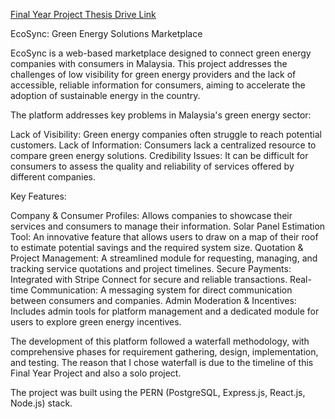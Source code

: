 [Final Year Project Thesis Drive Link](https://drive.google.com/file/d/1lXDJzzTWvgCAsLV_CsanKxcIomUMi96w/view?usp=sharing)

EcoSync: Green Energy Solutions Marketplace

EcoSync is a web-based marketplace designed to connect green energy companies with consumers in Malaysia. This project addresses the challenges of low visibility for green energy providers and the lack of accessible, reliable information for consumers, aiming to accelerate the adoption of sustainable energy in the country. 


The platform addresses key problems in Malaysia's green energy sector:

Lack of Visibility: Green energy companies often struggle to reach potential customers. 
Lack of Information: Consumers lack a centralized resource to compare green energy solutions. 
Credibility Issues: It can be difficult for consumers to assess the quality and reliability of services offered by different companies. 


Key Features:

Company & Consumer Profiles: Allows companies to showcase their services and consumers to manage their information. 
Solar Panel Estimation Tool: An innovative feature that allows users to draw on a map of their roof to estimate potential savings and the required system size. 
Quotation & Project Management: A streamlined module for requesting, managing, and tracking service quotations and project timelines. 
Secure Payments: Integrated with Stripe Connect for secure and reliable transactions. 
Real-time Communication: A messaging system for direct communication between consumers and companies. 
Admin Moderation & Incentives: Includes admin tools for platform management and a dedicated module for users to explore green energy incentives. 


The development of this platform followed a waterfall methodology, with comprehensive phases for requirement gathering, design, implementation, and testing. The reason that I chose waterfall is due to the timeline of this Final Year Project and also a solo project. 

The project was built using the PERN (PostgreSQL, Express.js, React.js, Node.js) stack.
